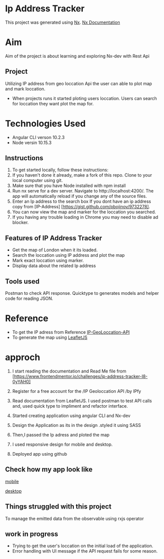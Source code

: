 # Ip Address Tracker

This project was generated using [Nx](https://nx.dev).
[Nx Documentation](https://nx.dev/angular)

# Aim

Aim of the project is about learning and exploring Nx-dev with Rest Api

## Project

Utilizing IP address from geo loccation Api the user can able to plot map and mark loccation.

- When projects runs it started ploting users loccation.
  Users can search for loccation they want plot the map for.

# Technologies Used

- Angular CLI verson 10.2.3
- Node versin 10.15.3

## Instructions

1. To get started locally, follow these instructions:
2. If you haven't done it already, make a fork of this repo.
   Clone to your local computer using git.
3. Make sure that you have Node installed with npm install
4. Run nx serve for a dev server. Navigate to http://localhost:4200/. The app will automatically reload if you change any of the source files.
5. Enter an Ip address to the search box If you dont have an ip address copy from [IP-Address] [https://gist.github.com/pbojinov/9732278].
6. You can now view the map and marker for the loccation you searched.
7. If you having any trouble loading in Chrome you may need to disable ad blocker.

## Features of IP Address Tracker

- Get the map of London when it its loaded.
- Search the loccation using IP address and plot the map
- Mark exact loccation using marker.
- Display data about the related Ip address

## Tools used

Postman to check API response.
Quicktype to generates models and helper code for reading JSON.

# Reference

- To get the IP adress from Reference [IP-GeoLoccation-API](https://geo.ipify.org)
- To generate the map using [LeafletJS](https://leafletjs.com)

# approch

1. I start reading the documentation and Read Me file from [https://www.frontendmentor.io/challenges/ip-address-tracker-I8-0yYAH0]
2. Register for a free account for the /IP Geoloccation API /by IPfy
3. Read documentation from LeafletJS.
   I used postman to test API calls and, used quick type to impliment and refactor interface.

4. Started creating application using angular CLI and Nx-dev
5. Design the Application as its in the design .styled it using SASS
6. Then,I passed the Ip adress and ploted the map
7. I used responsive design for mobile and desktop.
8. Deployed app using github

## Check how my app look like

[mobile](libs/ui/src/lib/assets/images/mobile.png)

[desktop](libs/ui/src/lib/assets/images/desktop.png)

## Things struggled with this project

To manage the emitted data from the observable using rxjs operator

## work in progress

- Trying to get the user's loccation on the initial load of the application.
- Error handling with UI message if the API request fails for some reason.

